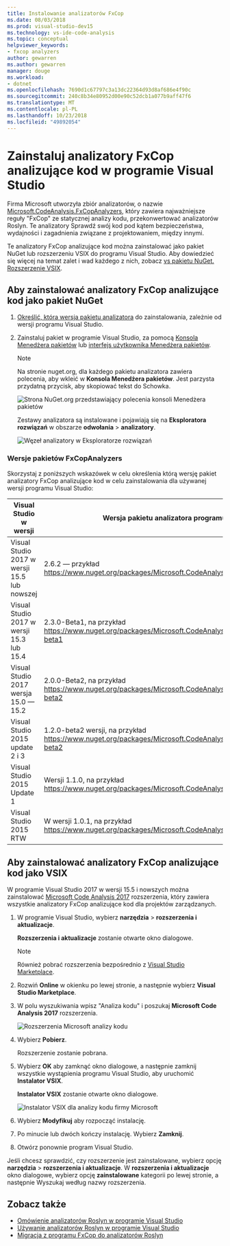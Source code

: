 ```yaml
---
title: Instalowanie analizatorów FxCop
ms.date: 08/03/2018
ms.prod: visual-studio-dev15
ms.technology: vs-ide-code-analysis
ms.topic: conceptual
helpviewer_keywords:
- fxcop analyzers
author: gewarren
ms.author: gewarren
manager: douge
ms.workload:
- dotnet
ms.openlocfilehash: 7690d1c67797c3a13dc22364d93d8af686e4f90c
ms.sourcegitcommit: 240c8b34e80952d00e90c52dcb1a077b9aff47f6
ms.translationtype: MT
ms.contentlocale: pl-PL
ms.lasthandoff: 10/23/2018
ms.locfileid: "49892054"
---
```

# <a name="install-fxcop-analyzers-in-visual-studio"></a>Zainstaluj analizatory FxCop analizujące kod w programie Visual Studio

Firma Microsoft utworzyła zbiór analizatorów, o nazwie [Microsoft.CodeAnalysis.FxCopAnalyzers](https://www.nuget.org/packages/Microsoft.CodeAnalysis.FxCopAnalyzers), który zawiera najważniejsze reguły "FxCop" ze statycznej analizy kodu, przekonwertować analizatorów Roslyn. Te analizatory Sprawdź swój kod pod kątem bezpieczeństwa, wydajności i zagadnienia związane z projektowaniem, między innymi.

Te analizatory FxCop analizujące kod można zainstalować jako pakiet NuGet lub rozszerzeniu VSIX do programu Visual Studio. Aby dowiedzieć się więcej na temat zalet i wad każdego z nich, zobacz [vs pakietu NuGet. Rozszerzenie VSIX](roslyn-analyzers-overview.md#nuget-package-versus-vsix-extension).

## <a name="to-install-fxcop-analyzers-as-a-nuget-package"></a>Aby zainstalować analizatory FxCop analizujące kod jako pakiet NuGet

1. [Określić, która wersja pakietu analizatora](#fxcopanalyzers-package-versions) do zainstalowania, zależnie od wersji programu Visual Studio.

2. Zainstaluj pakiet w programie Visual Studio, za pomocą [Konsola Menedżera pakietów](/nuget/quickstart/install-and-use-a-package-in-visual-studio#package-manager-console) lub [interfejs użytkownika Menedżera pakietów](/nuget/quickstart/install-and-use-a-package-in-visual-studio#package-manager-console).

   > [!NOTE]
   > Na stronie nuget.org, dla każdego pakietu analizatora zawiera polecenia, aby wkleić w **Konsola Menedżera pakietów**. Jest parzysta przydatną przycisk, aby skopiować tekst do Schowka.
   >
   > ![Strona NuGet.org przedstawiający polecenia konsoli Menedżera pakietów](media/nuget-package-manager-command.png)

   Zestawy analizatora są instalowane i pojawiają się na **Eksploratora rozwiązań** w obszarze **odwołania** > **analizatory**.

   ![Węzeł analizatory w Eksploratorze rozwiązań](media/solution-explorer-analyzers-node.png)

### <a name="fxcopanalyzers-package-versions"></a>Wersje pakietów FxCopAnalyzers

Skorzystaj z poniższych wskazówek w celu określenia którą wersję pakiet analizatory FxCop analizujące kod w celu zainstalowania dla używanej wersji programu Visual Studio:

| Visual Studio w wersji | Wersja pakietu analizatora programu FxCop |
| - | - |
| Visual Studio 2017 w wersji 15.5 lub nowszej | 2.6.2 — przykład https://www.nuget.org/packages/Microsoft.CodeAnalysis.FxCopAnalyzers/2.6.2 |
| Visual Studio 2017 w wersji 15.3 lub 15.4 | 2.3.0-Beta1, na przykład https://www.nuget.org/packages/Microsoft.CodeAnalysis.FxCopAnalyzers/2.3.0-beta1 |
| Visual Studio 2017 wersja 15.0 — 15.2 | 2.0.0-Beta2, na przykład https://www.nuget.org/packages/Microsoft.CodeAnalysis.FxCopAnalyzers/2.0.0-beta2 |
| Visual Studio 2015 update 2 i 3 | 1.2.0-beta2 wersji, na przykład https://www.nuget.org/packages/Microsoft.CodeAnalysis.FxCopAnalyzers/1.2.0-beta2 |
| Visual Studio 2015 Update 1 | Wersji 1.1.0, na przykład https://www.nuget.org/packages/Microsoft.CodeAnalysis.FxCopAnalyzers/1.1. |
| Visual Studio 2015 RTW | W wersji 1.0.1, na przykład https://www.nuget.org/packages/Microsoft.CodeAnalysis.FxCopAnalyzers/1.0.1 |

## <a name="to-install-fxcop-analyzers-as-a-vsix"></a>Aby zainstalować analizatory FxCop analizujące kod jako VSIX

W programie Visual Studio 2017 w wersji 15.5 i nowszych można zainstalować [Microsoft Code Analysis 2017](https://marketplace.visualstudio.com/items?itemName=VisualStudioPlatformTeam.MicrosoftCodeAnalysis2017) rozszerzenia, który zawiera wszystkie analizatory FxCop analizujące kod dla projektów zarządzanych.

1. W programie Visual Studio, wybierz **narzędzia** > **rozszerzenia i aktualizacje**.

   **Rozszerzenia i aktualizacje** zostanie otwarte okno dialogowe.

   > [!NOTE]
   > Również pobrać rozszerzenia bezpośrednio z [Visual Studio Marketplace](https://marketplace.visualstudio.com/items?itemName=VisualStudioPlatformTeam.MicrosoftCodeAnalysis2017).

1. Rozwiń **Online** w okienku po lewej stronie, a następnie wybierz **Visual Studio Marketplace**.

1. W polu wyszukiwania wpisz "Analiza kodu" i poszukaj **Microsoft Code Analysis 2017** rozszerzenia.

   ![Rozszerzenia Microsoft analizy kodu](media/extensions-and-updates-code-analysis.png)

1. Wybierz **Pobierz**.

   Rozszerzenie zostanie pobrana.

1. Wybierz **OK** aby zamknąć okno dialogowe, a następnie zamknij wszystkie wystąpienia programu Visual Studio, aby uruchomić **Instalator VSIX**.

   **Instalator VSIX** zostanie otwarte okno dialogowe.

   ![Instalator VSIX dla analizy kodu firmy Microsoft](media/vsix-installer-code-analysis.png)

1. Wybierz **Modyfikuj** aby rozpocząć instalację.

1. Po minucie lub dwóch kończy instalację. Wybierz **Zamknij**.

1. Otwórz ponownie program Visual Studio.

Jeśli chcesz sprawdzić, czy rozszerzenie jest zainstalowane, wybierz opcję **narzędzia** > **rozszerzenia i aktualizacje**. W **rozszerzenia i aktualizacje** okno dialogowe, wybierz opcję **zainstalowane** kategorii po lewej stronie, a następnie Wyszukaj według nazwy rozszerzenia.

## <a name="see-also"></a>Zobacz także

- [Omówienie analizatorów Roslyn w programie Visual Studio](../code-quality/roslyn-analyzers-overview.md)
- [Używanie analizatorów Roslyn w programie Visual Studio](../code-quality/use-roslyn-analyzers.md)
- [Migracja z programu FxCop do analizatorów Roslyn](../code-quality/fxcop-analyzers.yml)